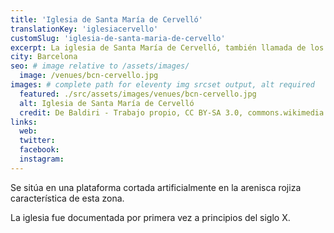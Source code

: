 ```yaml
---
title: 'Iglesia de Santa María de Cervelló'
translationKey: 'iglesiacervello'
customSlug: 'iglesia-de-santa-maria-de-cervello'
excerpt: La iglesia de Santa María de Cervelló, también llamada de los Socorros, se encuentra bajo las ruinas del castillo medieval de Cervelló, al sur del casco antiguo del pueblo.
city: Barcelona
seo: # image relative to /assets/images/
  image: /venues/bcn-cervello.jpg
images: # complete path for eleventy img srcset output, alt required
  featured: ./src/assets/images/venues/bcn-cervello.jpg
  alt: Iglesia de Santa María de Cervelló
  credit: De Baldiri - Trabajo propio, CC BY-SA 3.0, commons.wikimedia.org
links:
  web:
  twitter:
  facebook:
  instagram:
---
```


Se sitúa en una plataforma cortada artificialmente en la arenisca rojiza característica de esta zona.

La iglesia fue documentada por primera vez a principios del siglo X.
